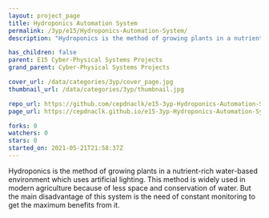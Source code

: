 ```yaml
---
layout: project_page
title: Hydroponics Automation System
permalink: /3yp/e15/Hydroponics-Automation-System/
description: "Hydroponics is the method of growing plants in a nutrient-rich water-based environment which uses artificial lighting. This method is widely used in modern agriculture because of less space and conservation of water. But the main disadvantage of this system is the need of constant monitoring to get the maximum benefits from it."

has_children: false
parent: E15 Cyber-Physical Systems Projects
grand_parent: Cyber-Physical Systems Projects

cover_url: /data/categories/3yp/cover_page.jpg
thumbnail_url: /data/categories/3yp/thumbnail.jpg

repo_url: https://github.com/cepdnaclk/e15-3yp-Hydroponics-Automation-System
page_url: https://cepdnaclk.github.io/e15-3yp-Hydroponics-Automation-System

forks: 0
watchers: 0
stars: 0
started_on: 2021-05-21T21:58:37Z
---
```

Hydroponics is the method of growing plants in a nutrient-rich water-based environment which uses artificial lighting. This method is widely used in modern agriculture because of less space and conservation of water. But the main disadvantage of this system is the need of constant monitoring to get the maximum benefits from it.

